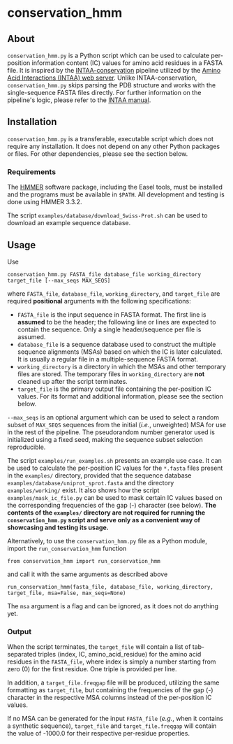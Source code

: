 # conservation\_hmm

## About

`conservation_hmm.py` is a Python script which can be used to calculate per-position information content (IC) values for amino acid residues in a FASTA file. It is inspired by the [INTAA-conservation](https://github.com/davidjakubec/INTAA-conservation) pipeline utilized by the [Amino Acid Interactions (INTAA) web server](https://bioinfo.uochb.cas.cz/INTAA/). Unlike INTAA-conservation, `conservation_hmm.py` skips parsing the PDB structure and works with the single-sequence FASTA files directly. For further information on the pipeline's logic, please refer to the [INTAA manual](https://ip-78-128-251-188.flt.cloud.muni.cz/energy/doc/manual2.html#Calculation_of_information_content).

## Installation

`conservation_hmm.py` is a transferable, executable script which does not require any installation. It does not depend on any other Python packages or files. For other dependencies, please see the section below.

### Requirements

The [HMMER](http://hmmer.org/) software package, including the Easel tools, must be installed and the programs must be available in `$PATH`. All development and testing is done using HMMER 3.3.2.

The script `examples/database/download_Swiss-Prot.sh` can be used to download an example sequence database.

## Usage

Use
```
conservation_hmm.py FASTA_file database_file working_directory target_file [--max_seqs MAX_SEQS]
```
where `FASTA_file`, `database_file`, `working_directory`, and `target_file` are required **positional** arguments with the following specifications:
 - `FASTA_file` is the input sequence in FASTA format. The first line is **assumed** to be the header; the following line or lines are expected to contain the sequence. Only a single header/sequence per file is assumed.
 - `database_file` is a sequence database used to construct the multiple sequence alignments (MSAs) based on which the IC is later calculated. It is usually a regular file in a multiple-sequence FASTA format.
 - `working_directory` is a directory in which the MSAs and other temporary files are stored. The temporary files in `working_directory` are **not** cleaned up after the script terminates.
 - `target_file` is the primary output file containing the per-position IC values. For its format and additional information, please see the section below.

`--max_seqs` is an optional argument which can be used to select a random subset of `MAX_SEQS` sequences from the initial (*i.e.*, unweighted) MSA for use in the rest of the pipeline. The pseudorandom number generator used is initialized using a fixed seed, making the sequence subset selection reproducible.

The script `examples/run_examples.sh` presents an example use case. It can be used to calculate the per-position IC values for the `*.fasta` files present in the `examples/` directory, provided that the sequence database `examples/database/uniprot_sprot.fasta` and the directory `examples/working/` exist. It also shows how the script `examples/mask_ic_file.py` can be used to mask certain IC values based on the corresponding frequencies of the gap \(-\) character (see below). **The contents of the `examples/` directory are not required for running the `conservation_hmm.py` script and serve only as a convenient way of showcasing and testing its usage.**

Alternatively, to use the `conservation_hmm.py` file as a Python module, import the `run_conservation_hmm` function
```
from conservation_hmm import run_conservation_hmm
```
and call it with the same arguments as described above
```
run_conservation_hmm(fasta_file, database_file, working_directory, target_file, msa=False, max_seqs=None)
```
The `msa` argument is a flag and can be ignored, as it does not do anything yet.

### Output

When the script terminates, the `target_file` will contain a list of tab-separated triples \(index, IC, amino\_acid\_residue\) for the amino acid residues in the `FASTA_file`, where index is simply a number starting from zero \(0\) for the first residue. One triple is provided per line.

In addition, a `target_file.freqgap` file will be produced, utilizing the same formatting as `target_file`, but containing the frequencies of the gap \(-\) character in the respective MSA columns instead of the per-position IC values.

If no MSA can be generated for the input `FASTA_file` \(*e.g.*, when it contains a synthetic sequence\), `target_file` and `target_file.freqgap` will contain the value of -1000.0 for their respective per-residue properties.
